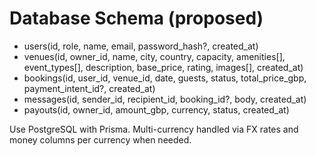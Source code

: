 # Database Schema (proposed)

- users(id, role, name, email, password_hash?, created_at)
- venues(id, owner_id, name, city, country, capacity, amenities[], event_types[], description, base_price, rating, images[], created_at)
- bookings(id, user_id, venue_id, date, guests, status, total_price_gbp, payment_intent_id?, created_at)
- messages(id, sender_id, recipient_id, booking_id?, body, created_at)
- payouts(id, owner_id, amount_gbp, currency, status, created_at)

Use PostgreSQL with Prisma. Multi-currency handled via FX rates and money columns per currency when needed.

